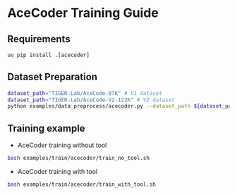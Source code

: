 # AceCoder Training Guide

## Requirements
```python
uv pip install .[acecoder]
```
## Dataset Preparation

```bash
dataset_path="TIGER-Lab/AceCode-87K" # V1 dataset
dataset_path="TIGER-Lab/AceCode-V2-122K" # V2 dataset
python examples/data_preprocess/acecoder.py --dataset_path ${dataset_path} --local_dir data/acecoder

```

## Training example
- AceCoder training without tool
```bash
bash examples/train/acecoder/train_no_tool.sh
```

- AceCoder training with tool
```bash
bash examples/train/acecoder/train_with_tool.sh
```